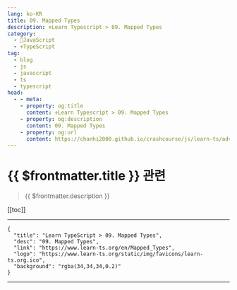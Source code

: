 ```yaml
---
lang: ko-KR
title: 09. Mapped Types
description: ⚜Learn Typescript > 09. Mapped Types
category: 
  - 🧶JavaScript
  - ⚜TypeScript
tag: 
  - blog
  - js
  - javascript
  - ts
  - typescript
head:
  - - meta:
    - property: og:title
      content: ⚜Learn Typescript > 09. Mapped Types
    - property: og:description
      content: 09. Mapped Types
    - property: og:url
      content: https://chanhi2000.github.io/crashcourse/js/learn-ts/advanced/09.html
---
```


# {{ $frontmatter.title }} 관련

> {{ $frontmatter.description }}

[[toc]]

---

```component VPCard
{
  "title": "Learn TypeScript > 09. Mapped Types",
  "desc": "09. Mapped Types",
  "link": "https://www.learn-ts.org/en/Mapped_Types",
  "logo": "https://www.learn-ts.org/static/img/favicons/learn-ts.org.ico",
  "background": "rgba(34,34,34,0.2)"
}
```

---

<TagLinks />